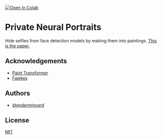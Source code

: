 <a target="_blank" href="https://colab.research.google.com/github/enderminyard/private-neural-portraits/tree/main">
  <img src="https://colab.research.google.com/assets/colab-badge.svg" alt="Open In Colab"/>
</a>

# Private Neural Portraits

Hide selfies from face detection models by making them into paintings. [This is the paper.](https://github.com/enderminyard/private-neural-portraits/blob/main/Private_Neural_Portraits.pdf)

## Acknowledgements

 - [Paint Transformer](https://github.com/NeverGiveU/PaintTransformer-Pytorch-master)
 - [Fawkes](https://github.com/Shawn-Shan/fawkes)


## Authors

- [@enderminyard](https://www.github.com/enderminyard)


## License

[MIT](https://choosealicense.com/licenses/mit/)


